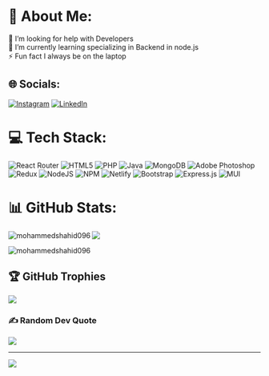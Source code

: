 # 💫 About Me:
🤝 I’m looking for help with Developers<br>🌱 I’m currently learning specializing in Backend in node.js<br>⚡ Fun fact  I always be on the laptop


## 🌐 Socials:
[![Instagram](https://img.shields.io/badge/Instagram-%23E4405F.svg?logo=Instagram&logoColor=white)](https://instagram.com/mohammedshahid096) [![LinkedIn](https://img.shields.io/badge/LinkedIn-%230077B5.svg?logo=linkedin&logoColor=white)](https://linkedin.com/in/mohammed-shahid-9aa61222a) 

# 💻 Tech Stack:
![React Router](https://img.shields.io/badge/React_Router-CA4245?style=for-the-badge&logo=react-router&logoColor=white) ![HTML5](https://img.shields.io/badge/html5-%23E34F26.svg?style=for-the-badge&logo=html5&logoColor=white) ![PHP](https://img.shields.io/badge/php-%23777BB4.svg?style=for-the-badge&logo=php&logoColor=white) ![Java](https://img.shields.io/badge/java-%23ED8B00.svg?style=for-the-badge&logo=java&logoColor=white) ![MongoDB](https://img.shields.io/badge/MongoDB-%234ea94b.svg?style=for-the-badge&logo=mongodb&logoColor=white) ![Adobe Photoshop](https://img.shields.io/badge/adobephotoshop-%2331A8FF.svg?style=for-the-badge&logo=adobephotoshop&logoColor=white) ![Redux](https://img.shields.io/badge/redux-%23593d88.svg?style=for-the-badge&logo=redux&logoColor=white) ![NodeJS](https://img.shields.io/badge/node.js-6DA55F?style=for-the-badge&logo=node.js&logoColor=white) ![NPM](https://img.shields.io/badge/NPM-%23000000.svg?style=for-the-badge&logo=npm&logoColor=white) ![Netlify](https://img.shields.io/badge/netlify-%23000000.svg?style=for-the-badge&logo=netlify&logoColor=#00C7B7) ![Bootstrap](https://img.shields.io/badge/bootstrap-%23563D7C.svg?style=for-the-badge&logo=bootstrap&logoColor=white) ![Express.js](https://img.shields.io/badge/express.js-%23404d59.svg?style=for-the-badge&logo=express&logoColor=%2361DAFB) ![MUI](https://img.shields.io/badge/MUI-%230081CB.svg?style=for-the-badge&logo=material-ui&logoColor=white)
# 📊 GitHub Stats:
<p><img align="left" src="https://github-readme-stats.vercel.app/api/top-langs?username=mohammedshahid096&show_icons=true&locale=en&layout=compact" alt="mohammedshahid096" /></p>

![](https://github-readme-streak-stats.herokuapp.com/?user=mohammedshahid096&theme=dark&hide_border=false)<br/>


<p><img align="center" src="https://github-readme-streak-stats.herokuapp.com/?user=mohammedshahid096&" alt="mohammedshahid096" /></p>

## 🏆 GitHub Trophies
![](https://github-profile-trophy.vercel.app/?username=mohammedshahid096&theme=radical&no-frame=false&no-bg=true&margin-w=4)

### ✍️ Random Dev Quote
![](https://quotes-github-readme.vercel.app/api?type=horizontal&theme=radical)

---
[![](https://visitcount.itsvg.in/api?id=mohammedshahid096&icon=0&color=1)](https://visitcount.itsvg.in)

<!-- Proudly created with GPRM ( https://gprm.itsvg.in ) -->
